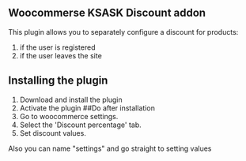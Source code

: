 ## Woocommerse KSASK Discount addon

This plugin allows you to separately configure a discount for products:

1. if the user is registered
2. if the user leaves the site

## Installing the plugin
1. Download and install the plugin
2. Activate the plugin
##Do after installation
1. Go to woocommerce settings.
2. Select the 'Discount percentage' tab.
3. Set discount values.
   
Also you can name "settings" and go straight to setting values
